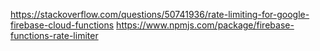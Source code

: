 https://stackoverflow.com/questions/50741936/rate-limiting-for-google-firebase-cloud-functions
https://www.npmjs.com/package/firebase-functions-rate-limiter